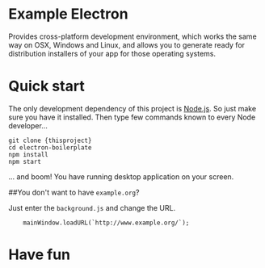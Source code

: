 Example Electron
==============
 
Provides cross-platform development environment, which works the same way on OSX, Windows and Linux, and allows you to generate ready for distribution installers of your app for those operating systems.

# Quick start
The only development dependency of this project is [Node.js](https://nodejs.org). So just make sure you have it installed.
Then type few commands known to every Node developer...
```
git clone {thisproject}
cd electron-boilerplate
npm install
npm start
```
... and boom! You have running desktop application on your screen.

##You don't want to have `example.org`?

Just enter the `background.js` and change the URL.

```
    mainWindow.loadURL(`http://www.example.org/`);
```

# Have fun
